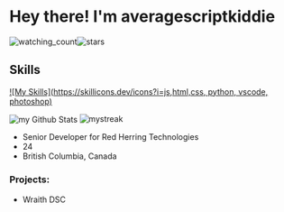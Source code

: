 # Hey there! I'm averagescriptkiddie
<img src="https://komarev.com/ghpvc/?username=averagescriptkiddie&color=brightgreen" alt="watching_count" /><img src="https://img.shields.io/github/stars/averagescriptkiddie?label=Stars" alt="stars">
## Skills
[![My Skills](https://skillicons.dev/icons?i=js,html,css, python, vscode, photoshop)](https://skillicons.dev)


<img align="center" src="https://github-readme-stats.vercel.app/api?username=averagescriptkiddie&include_all_commits=true&count_private=true&show_icons=true&line_height=20&title_color=2B5BBD&icon_color=1124BB&text_color=A1A1A1&bg_color=0,000000,130F40" alt="my Github Stats"/>
<img src="https://github-readme-streak-stats.herokuapp.com/?user=averagescriptkiddie&theme=tokyonight" alt="mystreak"/>


- Senior Developer for Red Herring Technologies
- 24
- British Columbia, Canada

### Projects:
  - Wraith DSC

